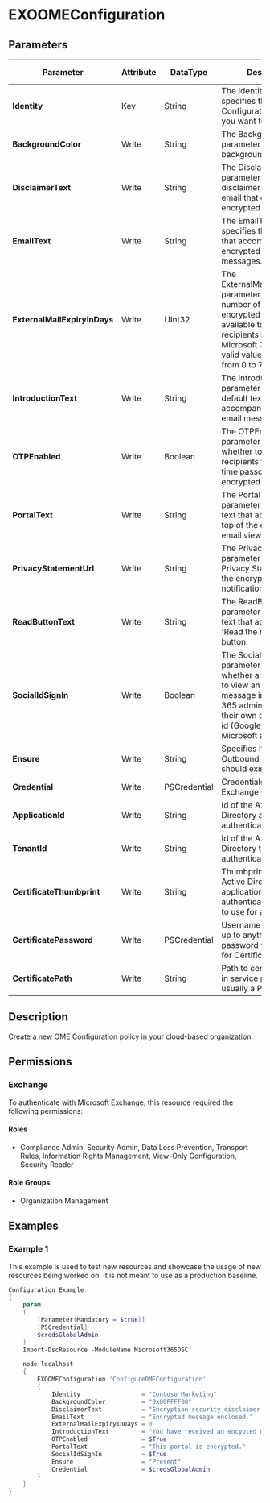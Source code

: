 ﻿# EXOOMEConfiguration

## Parameters

| Parameter | Attribute | DataType | Description | Allowed Values |
| --- | --- | --- | --- | --- |
| **Identity** | Key | String | The Identity parameter specifies the OME Configuration policy that you want to modify. | |
| **BackgroundColor** | Write | String | The BackgroundColor parameter specifies the background color | |
| **DisclaimerText** | Write | String | The DisclaimerText parameter specifies the disclaimer text in the email that contains the encrypted message | |
| **EmailText** | Write | String | The EmailText parameter specifies the default text that accompanies encrypted email messages. | |
| **ExternalMailExpiryInDays** | Write | UInt32 | The ExternalMailExpiryInDays parameter specifies the number of days that the encrypted message is available to external recipients in the Microsoft 365 portal. A valid value is an integer from 0 to 730. | |
| **IntroductionText** | Write | String | The IntroductionText parameter specifies the default text that accompanies encrypted email messages. | |
| **OTPEnabled** | Write | Boolean | The OTPEnabled parameter specifies whether to allow recipients to use a one-time passcode to view encrypted messages. | |
| **PortalText** | Write | String | The PortalText parameter specifies the text that appears at the top of the encrypted email viewing portal. | |
| **PrivacyStatementUrl** | Write | String | The PrivacyStatementUrl parameter specifies the Privacy Statement link in the encrypted email notification message. | |
| **ReadButtonText** | Write | String | The ReadButtonText parameter specifies the text that appears on the 'Read the message' button.  | |
| **SocialIdSignIn** | Write | Boolean | The SocialIdSignIn parameter specifies whether a user is allowed to view an encrypted message in the Microsoft 365 admin center using their own social network id (Google, Yahoo, and Microsoft account). | |
| **Ensure** | Write | String | Specifies if this Outbound connector should exist. | `Present`, `Absent` |
| **Credential** | Write | PSCredential | Credentials of the Exchange Global Admin | |
| **ApplicationId** | Write | String | Id of the Azure Active Directory application to authenticate with. | |
| **TenantId** | Write | String | Id of the Azure Active Directory tenant used for authentication. | |
| **CertificateThumbprint** | Write | String | Thumbprint of the Azure Active Directory application's authentication certificate to use for authentication. | |
| **CertificatePassword** | Write | PSCredential | Username can be made up to anything but password will be used for CertificatePassword | |
| **CertificatePath** | Write | String | Path to certificate used in service principal usually a PFX file. | |

## Description

Create a new OME Configuration policy in your cloud-based organization.

## Permissions

### Exchange

To authenticate with Microsoft Exchange, this resource required the following permissions:

#### Roles

- Compliance Admin, Security Admin, Data Loss Prevention, Transport Rules, Information Rights Management, View-Only Configuration, Security Reader

#### Role Groups

- Organization Management

## Examples

### Example 1

This example is used to test new resources and showcase the usage of new resources being worked on.
It is not meant to use as a production baseline.

```powershell
Configuration Example
{
    param
    (
        [Parameter(Mandatory = $true)]
        [PSCredential]
        $credsGlobalAdmin
    )
    Import-DscResource -ModuleName Microsoft365DSC

    node localhost
    {
        EXOOMEConfiguration 'ConfigureOMEConfiguration'
        {
            Identity                 = "Contoso Marketing"
            BackgroundColor          = "0x00FFFF00"
            DisclaimerText           = "Encryption security disclaimer."
            EmailText                = "Encrypted message enclosed."
            ExternalMailExpiryInDays = 0
            IntroductionText         = "You have received an encypted message"
            OTPEnabled               = $True
            PortalText               = "This portal is encrypted."
            SocialIdSignIn           = $True
            Ensure                   = "Present"
            Credential               = $credsGlobalAdmin
        }
    }
}
```

